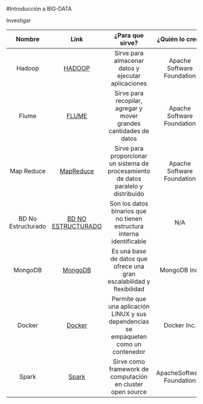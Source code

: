 #Introducción a BIG-DATA

Investigar

|Nombre |Link   |¿Para que sirve? |¿Quién lo creo?
| :---:     | :---: | :---:           | :---:
|Hadoop| [HADOOP](https://hadoop.apache.org/) |Sirve para almacenar datos y ejecutar aplicaciones |Apache Software Foundation
|Flume| [FLUME](https://flume.apache.org/) | Sirve para recopilar, agregar y mover grandes cantidades de datos |Apache Software Foundation
|Map Reduce| [MapReduce](https://www.ibm.com/analytics/hadoop/mapreduce) | Sirve para proporcionar un sistema de procesamiento de datos paralelo y distribuido |Apache Software Foundation
|BD No Estructurado| [BD NO ESTRUCTURADO](http://BDNOESTRUCTURADO)|Son los datos binarios que no tienen estructura interna identificable |N/A
|MongoDB| [MongoDB](https://www.mongodb.com/es)|Es una base de datos que ofrece una gran escalabilidad y flexibilidad |MongoDB Inc.
|Docker| [Docker](https://www.docker.com/)|Permite que una aplicación LINUX y sus dependencias se empaqueten como un contenedor |Docker Inc.
|Spark| [Spark](https://spark.apache.org/)|Sirve como framework de computación en cluster open source |ApacheSoftware Foundation
